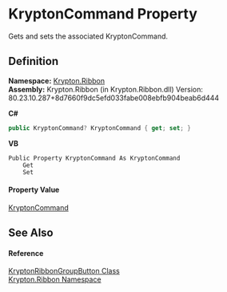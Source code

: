 # KryptonCommand Property


Gets and sets the associated KryptonCommand.



## Definition
**Namespace:** <a href="1e9bc734-cff9-e9b8-f013-94cdac669794.md">Krypton.Ribbon</a>  
**Assembly:** Krypton.Ribbon (in Krypton.Ribbon.dll) Version: 80.23.10.287+8d7660f9dc5efd033fabe008ebfb904beab6d444

**C#**
``` C#
public KryptonCommand? KryptonCommand { get; set; }
```
**VB**
``` VB
Public Property KryptonCommand As KryptonCommand
	Get
	Set
```



#### Property Value
<a href="405c9190-9a07-407c-9d40-1510447ccef6.md">KryptonCommand</a>

## See Also


#### Reference
<a href="960f4a04-92a1-46ca-cf6d-664c6025ac61.md">KryptonRibbonGroupButton Class</a>  
<a href="1e9bc734-cff9-e9b8-f013-94cdac669794.md">Krypton.Ribbon Namespace</a>  

